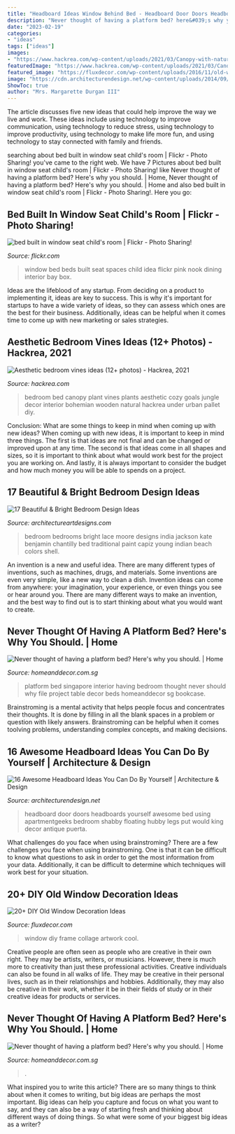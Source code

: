 ```yaml
---
title: "Headboard Ideas Window Behind Bed - Headboard Door Doors Headboards Yourself Awesome Bed Using Apartmentgeeks Bedroom Shabby Floating Hubby Legs Put Would King Decor Antique Puerta"
description: "Never thought of having a platform bed? here&#039;s why you should."
date: "2023-02-19"
categories:
- "ideas"
tags: ["ideas"]
images:
- "https://www.hackrea.com/wp-content/uploads/2021/03/Canopy-with-natural-vines-in-a-cozy-wooden-bed.jpg"
featuredImage: "https://www.hackrea.com/wp-content/uploads/2021/03/Canopy-with-natural-vines-in-a-cozy-wooden-bed.jpg"
featured_image: "https://fluxdecor.com/wp-content/uploads/2016/11/old-window-ideas/17-old-window-ideas.jpg"
image: "https://cdn.architecturendesign.net/wp-content/uploads/2014/09/93.jpg"
ShowToc: true
author: "Mrs. Margarette Durgan III"
---
```



The article discusses five new ideas that could help improve the way we live and work. These ideas include using technology to improve communication, using technology to reduce stress, using technology to improve productivity, using technology to make life more fun, and using technology to stay connected with family and friends.

	

		
searching about bed built in window seat child&#039;s room | Flickr - Photo Sharing! you've came to the right web. We have 7 Pictures about bed built in window seat child&#039;s room | Flickr - Photo Sharing! like Never thought of having a platform bed? Here&#039;s why you should. | Home, Never thought of having a platform bed? Here&#039;s why you should. | Home and also bed built in window seat child&#039;s room | Flickr - Photo Sharing!. Here you go:
		
    
## Bed Built In Window Seat Child&#039;s Room | Flickr - Photo Sharing!

<img loading=lazy src="http://farm3.staticflickr.com/2349/2282319401_4fccc6a19a.jpg" onerror="this.onerror=null;this.src='https://tse1.mm.bing.net/th?id=OIP.QLA86lDZL-wcoiieIEhPcQHaFj&amp;pid=15.1';" alt="bed built in window seat child&#039;s room | Flickr - Photo Sharing!">

_Source: flickr.com_

>window bed beds built seat spaces child idea flickr pink nook dining interior bay box. 

	

Ideas are the lifeblood of any startup. From deciding on a product to implementing it, ideas are key to success. This is why it's important for startups to have a wide variety of ideas, so they can assess which ones are the best for their business. Additionally, ideas can be helpful when it comes time to come up with new marketing or sales strategies.

    
## Aesthetic Bedroom Vines Ideas (12+ Photos) - Hackrea, 2021

<img loading=lazy src="https://www.hackrea.com/wp-content/uploads/2021/03/Canopy-with-natural-vines-in-a-cozy-wooden-bed.jpg" onerror="this.onerror=null;this.src='https://tse4.mm.bing.net/th?id=OIP.dt1hbRQEc-OtXzHi-ogNZAHaIa&amp;pid=15.1';" alt="Aesthetic bedroom vines ideas (12+ photos) - Hackrea, 2021">

_Source: hackrea.com_

>bedroom bed canopy plant vines plants aesthetic cozy goals jungle decor interior bohemian wooden natural hackrea under urban pallet diy. 

	

Conclusion: What are some things to keep in mind when coming up with new ideas?
When coming up with new ideas, it is important to keep in mind three things. The first is that ideas are not final and can be changed or improved upon at any time. The second is that ideas come in all shapes and sizes, so it is important to think about what would work best for the project you are working on. And lastly, it is always important to consider the budget and how much money you will be able to spends on a project.

    
## 17 Beautiful &amp; Bright Bedroom Design Ideas

<img loading=lazy src="https://www.architectureartdesigns.com/wp-content/uploads/2015/01/1619-630x409.jpg" onerror="this.onerror=null;this.src='https://tse4.mm.bing.net/th?id=OIP.PShVpeOMC6HdzaRy87GAWAHaEz&amp;pid=15.1';" alt="17 Beautiful &amp; Bright Bedroom Design Ideas">

_Source: architectureartdesigns.com_

>bedroom bedrooms bright lace moore designs india jackson kate benjamin chantilly bed traditional paint capiz young indian beach colors shell. 

	

An invention is a new and useful idea. There are many different types of inventions, such as machines, drugs, and materials. Some inventions are even very simple, like a new way to clean a dish. Invention ideas can come from anywhere: your imagination, your experience, or even things you see or hear around you. There are many different ways to make an invention, and the best way to find out is to start thinking about what you would want to create.

    
## Never Thought Of Having A Platform Bed? Here&#039;s Why You Should. | Home

<img loading=lazy src="http://www.homeanddecor.com.sg/sites/default/files/blog/2014/05/projectfileplatformbedgreenery.jpg" onerror="this.onerror=null;this.src='https://tse1.mm.bing.net/th?id=OIP.es8gdar1z_5nfQUHrNc1iQHaLH&amp;pid=15.1';" alt="Never thought of having a platform bed? Here&#039;s why you should. | Home">

_Source: homeanddecor.com.sg_

>platform bed singapore interior having bedroom thought never should why file project table decor beds homeanddecor sg bookcase. 

	

Brainstroming is a mental activity that helps people focus and concentrates their thoughts. It is done by filling in all the blank spaces in a problem or question with likely answers. Brainstroming can be helpful when it comes toolving problems, understanding complex concepts, and making decisions.

    
## 16 Awesome Headboard Ideas You Can Do By Yourself | Architecture &amp; Design

<img loading=lazy src="https://cdn.architecturendesign.net/wp-content/uploads/2014/09/93.jpg" onerror="this.onerror=null;this.src='https://tse1.mm.bing.net/th?id=OIP.X9VfwjRooIgYcQtYlLfohwHaJ4&amp;pid=15.1';" alt="16 Awesome Headboard Ideas You Can Do By Yourself | Architecture &amp; Design">

_Source: architecturendesign.net_

>headboard door doors headboards yourself awesome bed using apartmentgeeks bedroom shabby floating hubby legs put would king decor antique puerta. 

	

What challenges do you face when using brainstroming?
There are a few challenges you face when using brainstroming. One is that it can be difficult to know what questions to ask in order to get the most information from your data. Additionally, it can be difficult to determine which techniques will work best for your situation.

    
## 20+ DIY Old Window Decoration Ideas

<img loading=lazy src="https://fluxdecor.com/wp-content/uploads/2016/11/old-window-ideas/17-old-window-ideas.jpg" onerror="this.onerror=null;this.src='https://tse4.mm.bing.net/th?id=OIP.HM5L_9UH0w-d37Rm4SEtfAHaK1&amp;pid=15.1';" alt="20+ DIY Old Window Decoration Ideas">

_Source: fluxdecor.com_

>window diy frame collage artwork cool. 

	

Creative people are often seen as people who are creative in their own right. They may be artists, writers, or musicians. However, there is much more to creativity than just these professional activities. Creative individuals can also be found in all walks of life. They may be creative in their personal lives, such as in their relationships and hobbies. Additionally, they may also be creative in their work, whether it be in their fields of study or in their creative ideas for products or services.

    
## Never Thought Of Having A Platform Bed? Here&#039;s Why You Should. | Home

<img loading=lazy src="https://www.homeanddecor.com.sg/sites/default/files/blog/2014/05/projectfileplatformbedgreenery.jpg" onerror="this.onerror=null;this.src='https://tse4.mm.bing.net/th?id=OIP.0_BelliKkaiYWLK1vjcHGQHaLH&amp;pid=15.1';" alt="Never thought of having a platform bed? Here&#039;s why you should. | Home">

_Source: homeanddecor.com.sg_

>. 

	

What inspired you to write this article?
There are so many things to think about when it comes to writing, but big ideas are perhaps the most important. Big ideas can help you capture and focus on what you want to say, and they can also be a way of starting fresh and thinking about different ways of doing things. So what were some of your biggest big ideas as a writer?

